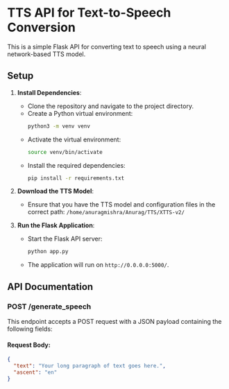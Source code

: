 # TTS API for Text-to-Speech Conversion

This is a simple Flask API for converting text to speech using a neural network-based TTS model.

## Setup

1. **Install Dependencies**:
    - Clone the repository and navigate to the project directory.
    - Create a Python virtual environment:
      ```bash
      python3 -m venv venv
      ```
    - Activate the virtual environment:
      ```bash
      source venv/bin/activate
      ```
    - Install the required dependencies:
      ```bash
      pip install -r requirements.txt
      ```

2. **Download the TTS Model**:
    - Ensure that you have the TTS model and configuration files in the correct path:
      `/home/anuragmishra/Anurag/TTS/XTTS-v2/`

3. **Run the Flask Application**:
    - Start the Flask API server:
      ```bash
      python app.py
      ```
    - The application will run on `http://0.0.0.0:5000/`.

## API Documentation

### **POST /generate_speech**

This endpoint accepts a POST request with a JSON payload containing the following fields:

#### Request Body:
```json
{
  "text": "Your long paragraph of text goes here.",
  "ascent": "en"
}
